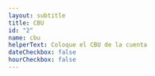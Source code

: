 ```yaml
---
layout: subtitle
title: CBU
id: "2"
name: cbu
helperText: Coloque el CBU de la cuenta
dateCheckbox: false
hourCheckbox: false
---
```

